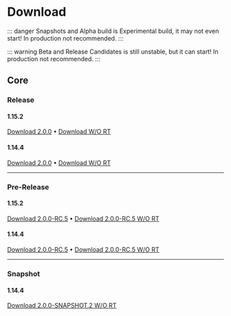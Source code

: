# Download

::: danger
Snapshots and Alpha build is Experimental build, it may not even start!
In production not recommended.
:::

::: warning
Beta and Release Candidates is still unstable, but it can start!
In production not recommended.
:::

## Core

### Release <Badge text="stable"/> <Badge text="latest"/>

#### 1.15.2

[Download 2.0.0](https://github.com/ProjectEssentials/ProjectEssentials-Core/releases/download/2.0.0%2BMC-1.15.2/Project.Essentials.Core-MOD-2.0.0+MC-1.15.2.jar) • [Download W/O RT](https://github.com/ProjectEssentials/ProjectEssentials-Core/releases/download/2.0.0%2BMC-1.15.2/Project.Essentials.Core-NoRT-2.0.0+MC-1.15.2.jar)

#### 1.14.4

[Download 2.0.0](https://github.com/ProjectEssentials/ProjectEssentials-Core/releases/download/2.0.0%2BMC-1.14.4/Project.Essentials.Core-MOD-2.0.0+MC-1.14.4.jar) • [Download W/O RT](https://github.com/ProjectEssentials/ProjectEssentials-Core/releases/download/2.0.0%2BMC-1.14.4/Project.Essentials.Core-NoRT-2.0.0+MC-1.14.4.jar)

---

### Pre-Release <Badge text="unstable" type="warning"/> <Badge text="deprecated" type="warning"/>

#### 1.15.2

[Download 2.0.0-RC.5](https://github.com/ProjectEssentials/ProjectEssentials-Core/releases/download/2.0.0-RC.5%2BMC-1.15.2/Project.Essentials.Core-MOD-2.0.0-RC.5+MC-1.15.2.jar) • [Download 2.0.0-RC.5 W/O RT](https://github.com/ProjectEssentials/ProjectEssentials-Core/releases/download/2.0.0-RC.5%2BMC-1.15.2/Project.Essentials.Core-NoRT-2.0.0-RC.5+MC-1.15.2.jar)

#### 1.14.4

[Download 2.0.0-RC.5](https://github.com/ProjectEssentials/ProjectEssentials-Core/releases/download/2.0.0-RC.5%2BMC-1.14.4/Project.Essentials.Core-MOD-2.0.0-RC.5+MC-1.14.4.jar) • [Download 2.0.0-RC.5 W/O RT](https://github.com/ProjectEssentials/ProjectEssentials-Core/releases/download/2.0.0-RC.5%2BMC-1.14.4/Project.Essentials.Core-NoRT-2.0.0-RC.5+MC-1.14.4.jar)

---

### Snapshot <Badge text="experimental" type="error"/> <Badge text="deprecated" type="warning"/>

#### 1.14.4

[Download 2.0.0-SNAPSHOT.2 W/O RT](https://pkg.githubusercontent.com/212997885/48289100-80dc-11ea-89ce-8bffb45fa48f?X-Amz-Algorithm=AWS4-HMAC-SHA256&X-Amz-Credential=AKIAIWNJYAX4CSVEH53A%2F20200525%2Fus-east-1%2Fs3%2Faws4_request&X-Amz-Date=20200525T203357Z&X-Amz-Expires=300&X-Amz-Signature=ba8ee6cbb2b6317179948c34e117c81781a9c064e5b9bac712b4d3984eca5acf&X-Amz-SignedHeaders=host&actor_id=39625750&repo_id=0&response-content-disposition=filename%3DProjectEssentials-Core-2.0.0-SNAPSHOT.2%2BMC-1.14.4.jar&response-content-type=application%2Foctet-stream)

